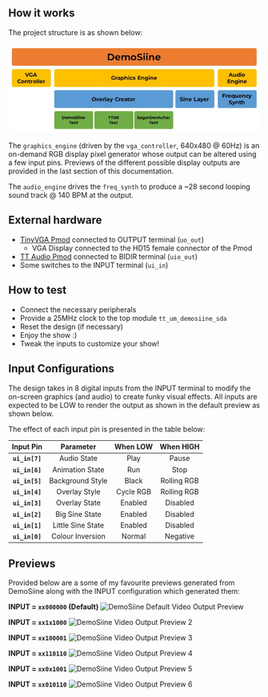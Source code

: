 <!---

This file is used to generate your project datasheet. Please fill in the information below and delete any unused
sections.

You can also include images in this folder and reference them in the markdown. Each image must be less than
512 kb in size, and the combined size of all images must be less than 1 MB.
-->

<!-- ![DemoSiine Audio Output](Demosiine.mp3) -->

## How it works

The project structure is as shown below:

![DemoSiine Project Structure](project_structure.jpg)

<!-- ```
tt_um_demosiine_sda           : The main project :)
├── vga_controller            : Just a refactor of the standard hvsync_generator
├── graphics_engine           : Controls all the display output layers and animation
│   ├── overlay_creator       : Generates the overlay text and shadow
│   │   ├── text_demosiine    : Generates "DemoSiine" in big pixel letters
│   │   ├── text_tt08         : Generates "TT08" in big pixel letters
│   │   └── text_sda          : Generates "@SagarDevAchar" in big pixel letters (self shoutout!)
│   └── sine_layer            : Produces a pixelated VIBGYORW sine wave
└── audio_engine              : Produces the looping music note sequence
    └── freq_synth            : Generates variable frequency square waves
``` -->

The `graphics_engine` (driven by the `vga_controller`, 640x480 @ 60Hz) is an on-demand RGB display pixel generator whose output can be altered using a few input pins. Previews of the different possible display outputs are provided in the last section of this documentation.

<!-- The `graphics_engine` (driven by the `vga_controller`) is an on-demand RGB pixel generator which produces a display output of resolution 640x480 @ 60Hz. -->

The `audio_engine` drives the `freq_synth` to produce a ~28 second looping sound track @ 140 BPM at the output.

## External hardware

- [TinyVGA Pmod](https://github.com/mole99/tiny-vga) connected to OUTPUT terminal (`uo_out`)
    - VGA Display connected to the HD15 female connector of the Pmod
- [TT Audio Pmod](https://github.com/MichaelBell/tt-audio-pmod) connected to BIDIR terminal (`uio_out`)
- Some switches to the INPUT terminal (`ui_in`)

## How to test

- Connect the necessary peripherals
- Provide a 25MHz clock to the top module `tt_um_demosiine_sda`
- Reset the design (if necessary)
- Enjoy the show :)
- Tweak the inputs to customize your show!

## Input Configurations

The design takes in 8 digital inputs from the INPUT terminal to modify the on-screen graphics (and audio) to create funky visual effects. All inputs are expected to be LOW to render the output as shown in the default preview as shown below.

The effect of each input pin is presented in the table below:

|  **Input Pin** |   **Parameter**   | **When LOW** | **When HIGH** |
|:--------------:|:-----------------:|:------------:|:-------------:|
| **`ui_in[7]`** |    Audio State    |     Play     |     Pause     |
| **`ui_in[6]`** |  Animation State  |      Run     |      Stop     |
| **`ui_in[5]`** |  Background Style |     Black    |  Rolling RGB  |
| **`ui_in[4]`** |   Overlay Style   |   Cycle RGB  |  Rolling RGB  |
| **`ui_in[3]`** |   Overlay State   |    Enabled   |    Disabled   |
| **`ui_in[2]`** |   Big Sine State  |    Enabled   |    Disabled   |
| **`ui_in[1]`** | Little Sine State |    Enabled   |    Disabled   |
| **`ui_in[0]`** |  Colour Inversion |    Normal    |    Negative   |

## Previews

Provided below are a some of my favourite previews generated from DemoSiine along with the INPUT configuration which generated them:

**INPUT = `xx000000` (Default)**
![DemoSiine Default Video Output Preview](01_xx000000.jpg)

**INPUT = `xx1x1000`**
![DemoSiine Video Output Preview 2](02_xx1x1000.jpg)

**INPUT = `xx100001`**
![DemoSiine Video Output Preview 3](03_xx100001.jpg)

**INPUT = `xx110110`**
![DemoSiine Video Output Preview 4](04_xx110110.jpg)

**INPUT = `xx0x1001`**
![DemoSiine Video Output Preview 5](05_xx0x1001.jpg)

**INPUT = `xx010110`**
![DemoSiine Video Output Preview 6](06_xx010110.jpg)
